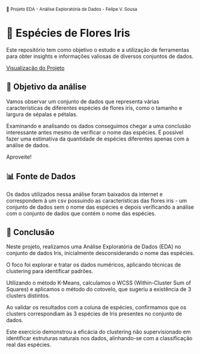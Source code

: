 <sub> 📂 Projeto EDA - Análise Exploratória de Dados - Felipe V. Sousa

# 🪻 Espécies de Flores Iris

Este repositório tem como objetivo o estudo e a utilização de ferramentas para obter insights e informações valiosas de diversos conjuntos de dados.

[Visualização do Projeto](https://github.com/benzerinsio/EDA_iris_species/blob/main/EDA_Iris.ipynb)


## 🎯 **Objetivo da análise**

Vamos observar um conjunto de dados que representa várias características de diferentes espécies de flores iris, como o tamanho e largura de sépalas e pétalas.

Examinando e analisando os dados conseguimos chegar a uma conclusão interessante antes mesmo de verificar o nome das espécies. É possível fazer uma estimativa da quantidade de espécies diferentes apenas com a análise de dados. 

Aproveite!


## 📊 **Fonte de Dados**

Os dados utilizados nessa análise foram baixados da internet e correspondem à um csv possuindo as características das flores iris - um conjunto de dados sem o nome das espécies e depois verificando a análise com o conjunto de dados que contém o nome das espécies.

## 💬 Conclusão

Neste projeto, realizamos uma Análise Exploratória de Dados (EDA) no conjunto de dados Iris, inicialmente desconsiderando o nome das espécies. 

O foco foi explorar e tratar os dados numéricos, aplicando técnicas de clustering para identificar padrões. 

Utilizando o método K-Means, calculamos o WCSS (Within-Cluster Sum of Squares) e aplicamos o método do cotovelo, que sugeriu a existência de 3 clusters distintos. 

Ao validar os resultados com a coluna de espécies, confirmamos que os clusters correspondiam às 3 espécies de Iris presentes no conjunto de dados. 

Este exercício demonstrou a eficácia do clustering não supervisionado em identificar estruturas naturais nos dados, alinhando-se com a classificação real das espécies.